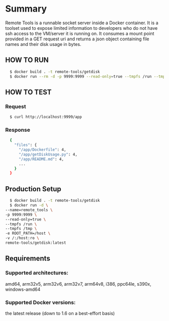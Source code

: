 # Summary
Remote Tools is a runnable socket server inside a Docker container. It is a toolset used to expose limited information to developers who do not have ssh access to the VM/server it is running on. It consumes a mount point provided in a GET request uri and returns a json object containing file names and their disk usage in bytes. 

## HOW TO RUN
```sh
  $ docker build . -t remote-tools/getdisk 
  $ docker run --rm -d -p 9999:9999 --read-only=true --tmpfs /run --tmpfs /tmp -v "$(pwd)":/app:ro remote-tools/getdisk:latest
```

## HOW TO TEST

### Request
```sh
  $ curl http://localhost:9999/app
```
### Response
```sh
  {
    "files": {
      "/app/Dockerfile": 4,
      "/app/getDiskUsage.py": 4,
      "/app/README.md": 4,
      ...
    }
  }
```

## Production Setup
```sh
  $ docker build . -t remote-tools/getdisk
  $ docker run -d \
--name=remote_tools \
-p 9999:9999 \
--read-only=true \
--tmpfs /run \
--tmpfs /tmp \
-e ROOT_PATH=/host \
-v /:/host:ro \
remote-tools/getdisk:latest
```

## Requirements
### Supported architectures:
amd64, arm32v5, arm32v6, arm32v7, arm64v8, i386, ppc64le, s390x, windows-amd64

### Supported Docker versions:
the latest release (down to 1.6 on a best-effort basis)
